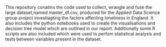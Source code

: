 This repository conatins the code used to collect, wrangle and fuse the large dataset,named master_df.csv, produced for the Applied Data Science group project investiagting the factors affecting loneliness in England. It also includes the python notebooks used to create the visualisations and decision tree model which are outlined in our report. Additionally some R scripts are also included which were used to perfom statistical analysis and tests between variables present in the dataset.
